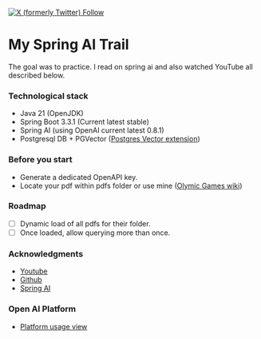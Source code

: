 [![X (formerly Twitter) Follow](https://img.shields.io/twitter/follow/dorbendov)](https://twitter.com/intent/follow?screen_name=dorbendov)

# My Spring AI Trail
The goal was to practice. I read on spring ai and also watched YouTube all described below.

### Technological stack
* Java 21 (OpenJDK)
* Spring Boot 3.3.1 (Current latest stable)
* Spring AI (using OpenAI current latest 0.8.1)
* Postgresql DB + PGVector ([Postgres Vector extension](https://www.postgresql.org/about/news/pgvector-050-released-2700/))

### Before you start
* Generate a dedicated OpenAPI key.
* Locate your pdf within pdfs folder or use mine ([Olymic Games wiki](https://en.wikipedia.org/wiki/Olympic_Games))  

### Roadmap
- [ ] Dynamic load of all pdfs for their folder.
- [ ] Once loaded, allow querying more than once. 

### Acknowledgments

* [Youtube](https://www.youtube.com/watch?v=aNKDoiOUo9M)
* [Github](https://github.com/spring-tips/llm-rag-with-spring-ai)
* [Spring AI](https://spring.io/projects/spring-ai)

### Open AI Platform

* [Platform usage view](https://platform.openai.com/usage)